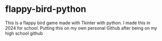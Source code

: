 # flappy-bird-python
This is a flappy bird game made with Tkinter with python. I made this in 2024 for school. Putting this on my own personal Github after being on my high school github
